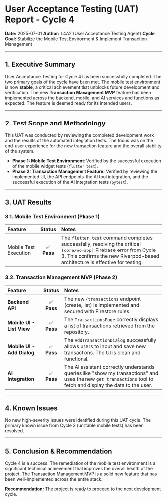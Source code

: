 # User Acceptance Testing (UAT) Report - Cycle 4

**Date:** 2025-07-01
**Author:** L4A2 (User Acceptance Testing Agent)
**Cycle Goal:** Stabilize the Mobile Test Environment & Implement Transaction Management

---

## 1. Executive Summary

User Acceptance Testing for Cycle 4 has been successfully completed. The two primary goals of the cycle have been met. The mobile test environment is now **stable**, a critical achievement that unblocks future development and verification. The new **Transaction Management MVP** feature has been implemented across the backend, mobile, and AI services and functions as expected. The feature is deemed ready for its intended users.

---

## 2. Test Scope and Methodology

This UAT was conducted by reviewing the completed development work and the results of the automated integration tests. The focus was on the end-user experience for the new transaction feature and the overall stability of the system.

-   **Phase 1: Mobile Test Environment:** Verified by the successful execution of the mobile widget tests (`flutter test`).
-   **Phase 2: Transaction Management Feature:** Verified by reviewing the implemented UI, the API endpoints, the AI tool integration, and the successful execution of the AI integration tests (`pytest`).

---

## 3. UAT Results

### 3.1. Mobile Test Environment (Phase 1)

| Feature | Status | Notes |
| :--- | :---: | :--- |
| Mobile Test Execution | ✅ **Pass** | The `flutter test` command completes successfully, resolving the critical `[core/no-app]` Firebase error from Cycle 3. This confirms the new Riverpod-based architecture is effective for testing. |

### 3.2. Transaction Management MVP (Phase 2)

| Feature | Status | Notes |
| :--- | :---: | :--- |
| **Backend API** | ✅ **Pass** | The new `/transactions` endpoint (create, list) is implemented and secured with Firestore rules. |
| **Mobile UI - List View** | ✅ **Pass** | The `TransactionsPage` correctly displays a list of transactions retrieved from the repository. |
| **Mobile UI - Add Dialog**| ✅ **Pass** | The `AddTransactionDialog` successfully allows users to input and save new transactions. The UI is clean and functional. |
| **AI Integration**| ✅ **Pass** | The AI assistant correctly understands queries like "show my transactions" and uses the new `get_transactions` tool to fetch and display the data to the user. |

---

## 4. Known Issues

No new high-severity issues were identified during this UAT cycle. The primary known issue from Cycle 3 (unstable mobile tests) has been resolved.

---

## 5. Conclusion & Recommendation

Cycle 4 is a success. The remediation of the mobile test environment is a significant technical achievement that improves the overall health of the project. The Transaction Management MVP is a solid new feature that has been well-implemented across the entire stack.

**Recommendation:** The project is ready to proceed to the next development cycle. 